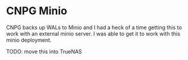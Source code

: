 # CNPG Minio

CNPG backs up WALs to Minio and I had a heck of a time getting this to work with an external minio server. I was able to get it to work with this minio deployment.

TODO: move this into TrueNAS
